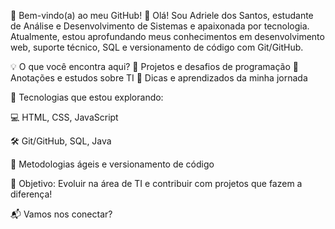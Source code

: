 🚀 Bem-vindo(a) ao meu GitHub!
👋 Olá! Sou Adriele dos Santos, estudante de Análise e Desenvolvimento de Sistemas e apaixonada por tecnologia. Atualmente, estou aprofundando meus conhecimentos em desenvolvimento web, suporte técnico, SQL e versionamento de código com Git/GitHub.

💡 O que você encontra aqui?
📌 Projetos e desafios de programação
📌 Anotações e estudos sobre TI
📌 Dicas e aprendizados da minha jornada

🔧 Tecnologias que estou explorando:

💻 HTML, CSS, JavaScript

🛠️ Git/GitHub, SQL, Java

📂 Metodologias ágeis e versionamento de código

🎯 Objetivo: Evoluir na área de TI e contribuir com projetos que fazem a diferença!

📬 Vamos nos conectar?


<!---
DrikAlmeida/DrikAlmeida is a ✨ special ✨ repository because its `README.md` (this file) appears on your GitHub profile.
You can click the Preview link to take a look at your changes.
--->
